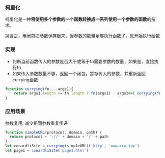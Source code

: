 ### 柯里化
柯里化是一种**将使用多个参数的一个函数转换成一系列使用一个参数的函数**的技术。

换言之，用闭包把参数保存起来，当参数的数量足够执行函数了，就开始执行函数
### 实现
- 判断当前函数传入的参数是否大于或等于fn需要参数的数量，如果是，直接执行fn
- 如果传入参数数量不够，返回一个闭包，暂存传入的参数，并重新返回currying函数
```js
function currying(fn,...args1){
    return args1.length >= fn.length ? fn(args1) : args2=>{ currying(fn,...args1,...args2) }
}
```
### 应用场景
参数复用: 减少相同参数重复传递
```js
function simpleURL(protocol, domain, path) {
  return protocol + '://' + domain + '/' + path
}
let conardliSite = currying(simpleURL)('http', 'www.xxx.top')
let page1 = conardliSite('page1.html')
```